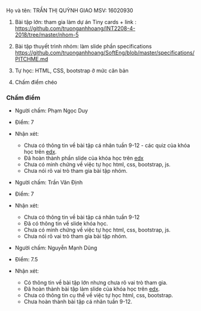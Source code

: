 ﻿Họ và tên: TRẦN THỊ QUỲNH GIAO
MSV: 16020930

1. Bài tập lớn: tham gia làm dự án Tiny cards + link : https://github.com/truonganhhoang/INT2208-4-2018/tree/master/nhom-5

2. Bài tập thuyết trình nhóm: làm slide phần specifications https://github.com/truonganhhoang/SoftEng/blob/master/specifications/PITCHME.md

3. Tự học: HTML, CSS, bootstrap ở mức căn bản

4. Chấm điểm chéo

### Chấm điểm
- Người chấm: Phạm Ngọc Duy
- Điểm: 7
- Nhận xét:
	- Chưa có thông tin về bài tập cá nhân tuần 9-12 - các quiz của khóa học trên [edx](https://www.edx.org/course/software-engineering-introduction-ubcx-softeng1x).
	- Đã hoàn thành phần slide của khóa học trên [edx](https://www.edx.org/course/software-engineering-introduction-ubcx-softeng1x)
	- Chưa có minh chứng về việc tự học html, css, bootstrap, js.
	- Chưa nói rõ vai trò tham gia bài tập nhóm.

- Người chấm: Trần Văn Định
- Điểm: 7
- Nhận xét:
	- Chưa có thông tin về bài tập cá nhân tuần 9-12
	- Đã có thông tin về slide khóa học.
	- Chưa có minh chứng về việc tự học html, css, bootstrap, js.
	- Chưa nói rõ vai trò tham gia bài tập nhóm.

- Người chấm: Nguyễn Mạnh Dũng
- Điểm: 7.5
- Nhận xét: 
	- Có thông tin về bài tập lớn nhưng chưa rõ vai trò tham gia.
	- Đã hoàn thành bài tập làm slide của khóa học trên [edx](https://www.edx.org/course/software-engineering-introduction-ubcx-softeng1x).
	- Chưa có thông tin cụ thể về việc tự học html, css, bootstrap.
	- Chưa hoàn thành bài tập cá nhân tuần 9-12.
